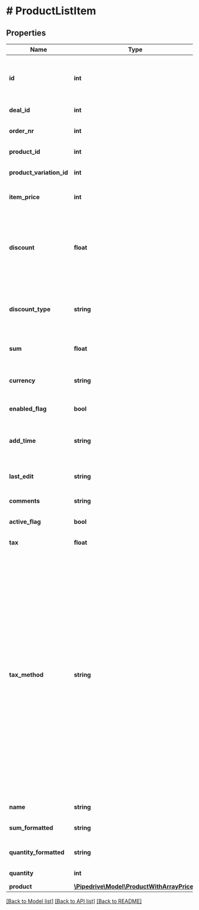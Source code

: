# # ProductListItem

## Properties

Name | Type | Description | Notes
------------ | ------------- | ------------- | -------------
**id** | **int** | The ID of the deal-product (the ID of the product attached to the deal) | [optional]
**deal_id** | **int** | The ID of the deal | [optional]
**order_nr** | **int** | The order number of the product | [optional]
**product_id** | **int** | The ID of the product | [optional]
**product_variation_id** | **int** | The ID of the product variation | [optional]
**item_price** | **int** | The price value of the product | [optional]
**discount** | **float** | The value of the discount. The &#x60;discount_type&#x60; field can be used to specify whether the value is an amount or a percentage | [optional] [default to 0]
**discount_type** | **string** | The type of the discount&#39;s value. Possible values are "percentage" and "amount". | [optional] [default to 'percentage']
**sum** | **float** | The sum of all the products attached to the deal | [optional]
**currency** | **string** | The currency associated with the deal product | [optional]
**enabled_flag** | **bool** | Whether the product is enabled or not | [optional]
**add_time** | **string** | The date and time when the product was added to the deal | [optional]
**last_edit** | **string** | The date and time when the deal product was last edited | [optional]
**comments** | **string** | The comments of the product | [optional]
**active_flag** | **bool** | Whether the product is active or not | [optional]
**tax** | **float** | The product tax | [optional]
**tax_method** | **string** | The tax option to be applied to the products. When using &#x60;inclusive&#x60;, the tax percentage will already be included in the price. When using &#x60;exclusive&#x60;, the tax will not be included in the price. When using &#x60;none&#x60;, no tax will be added. Use the &#x60;tax&#x60; field for defining the tax percentage amount. By default, the user setting value for tax options will be used. Changing this in one product affects the rest of the products attached to the deal | [optional]
**name** | **string** | The product name | [optional]
**sum_formatted** | **string** | The formatted sum of the product | [optional]
**quantity_formatted** | **string** | The formatted quantity of the product | [optional]
**quantity** | **int** | The quantity of the product | [optional]
**product** | [**\Pipedrive\Model\ProductWithArrayPrices**](ProductWithArrayPrices.md) |  | [optional]

[[Back to Model list]](../../README.md#models) [[Back to API list]](../../README.md#endpoints) [[Back to README]](../../README.md)
